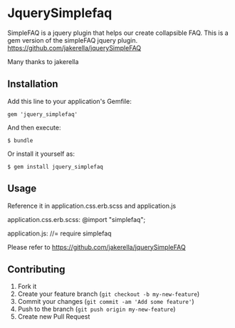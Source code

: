# JquerySimplefaq

SimpleFAQ is a jquery plugin that helps our create collapsible FAQ. This is a gem version of the simpleFAQ jquery plugin.
https://github.com/jakerella/jquerySimpleFAQ

Many thanks to jakerella

## Installation

Add this line to your application's Gemfile:

    gem 'jquery_simplefaq'

And then execute:

    $ bundle

Or install it yourself as:

    $ gem install jquery_simplefaq

## Usage

Reference it in application.css.erb.scss and application.js

application.css.erb.scss:
    @import "simplefaq";

application.js:
    //= require simplefaq

Please refer to https://github.com/jakerella/jquerySimpleFAQ

## Contributing

1. Fork it
2. Create your feature branch (`git checkout -b my-new-feature`)
3. Commit your changes (`git commit -am 'Add some feature'`)
4. Push to the branch (`git push origin my-new-feature`)
5. Create new Pull Request
